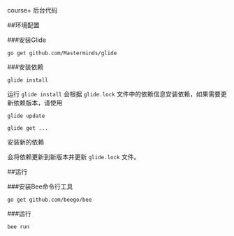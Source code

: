 course+ 后台代码  

##环境配置

###安装Glide

```
go get github.com/Masterminds/glide
```


###安装依赖

```
glide install
```

运行 `glide install` 会根据 `glide.lock` 文件中的依赖信息安装依赖，如果需要更新依赖版本，请使用

```
glide update
```

```
glide get ...
```
安装新的依赖

会将依赖更新到新版本并更新 `glide.lock` 文件。


##运行

###安装Bee命令行工具
```
go get github.com/beego/bee
```

###运行
```
bee run
```